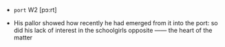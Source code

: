 - `port` W2 [pɔ:rt]



-  His pallor showed how recently he had emerged from it into the port: so did his lack of interest in the schoolgirls opposite —— the heart of the matter
